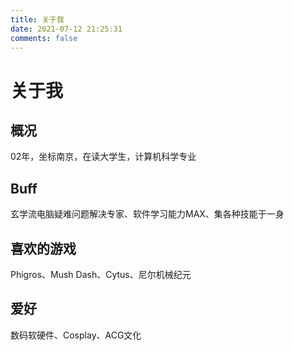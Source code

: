 ```yaml
---
title: 关于我
date: 2021-07-12 21:25:31
comments: false
---
```

# 关于我
## 概况
02年，坐标南京，在读大学生，计算机科学专业
## Buff
玄学流电脑疑难问题解决专家、软件学习能力MAX、集各种技能于一身
## 喜欢的游戏
Phigros、Mush Dash、Cytus、尼尔机械纪元
## 爱好
数码软硬件、Cosplay、ACG文化